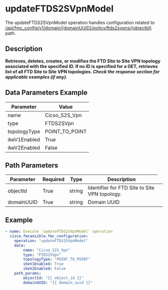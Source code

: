 # updateFTDS2SVpnModel

The updateFTDS2SVpnModel operation handles configuration related to [/api/fmc_config/v1/domain/{domainUUID}/policy/ftds2svpns/{objectId}](/paths//api/fmc_config/v1/domain/{domain_uuid}/policy/ftds2svpns/{object_id}.md) path.&nbsp;
## Description
**Retrieves, deletes, creates, or modifies the FTD Site to Site VPN topology associated with the specified ID. If no ID is specified for a GET, retrieves list of all FTD Site to Site VPN topologies. _Check the response section for applicable examples (if any)._**

## Data Parameters Example
| Parameter | Value |
| --------- | -------- |
| name | Cicso_S2S_Vpn |
| type | FTDS2SVpn |
| topologyType | POINT_TO_POINT |
| ikeV1Enabled | True |
| ikeV2Enabled | False |

## Path Parameters
| Parameter | Required | Type | Description |
| --------- | -------- | ---- | ----------- |
| objectId | True | string <td colspan=3> Identifier for FTD Site to Site VPN topology. |
| domainUUID | True | string <td colspan=3> Domain UUID |

## Example
```yaml
- name: Execute 'updateFTDS2SVpnModel' operation
  cisco.fmcansible.fmc_configuration:
    operation: "updateFTDS2SVpnModel"
    data:
        name: "Cicso_S2S_Vpn"
        type: "FTDS2SVpn"
        topologyType: "POINT_TO_POINT"
        ikeV1Enabled: True
        ikeV2Enabled: False
    path_params:
        objectId: "{{ object_id }}"
        domainUUID: "{{ domain_uuid }}"

```